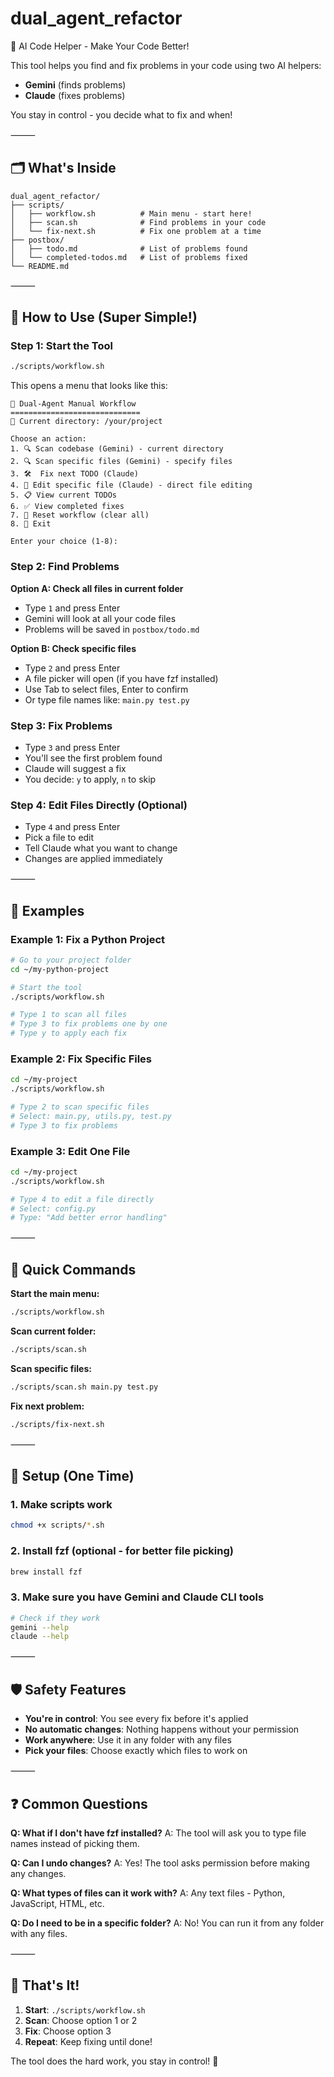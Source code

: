 # dual_agent_refactor

🧠 AI Code Helper - Make Your Code Better!

This tool helps you find and fix problems in your code using two AI helpers:

- **Gemini** (finds problems)
- **Claude** (fixes problems)

You stay in control - you decide what to fix and when!

⸻

## 🗂 What's Inside

```
dual_agent_refactor/
├── scripts/
│   ├── workflow.sh          # Main menu - start here!
│   ├── scan.sh              # Find problems in your code
│   └── fix-next.sh          # Fix one problem at a time
├── postbox/
│   ├── todo.md              # List of problems found
│   └── completed-todos.md   # List of problems fixed
└── README.md
```

⸻

## 🚀 How to Use (Super Simple!)

### Step 1: Start the Tool

```bash
./scripts/workflow.sh
```

This opens a menu that looks like this:

```
🚀 Dual-Agent Manual Workflow
=============================
📍 Current directory: /your/project

Choose an action:
1. 🔍 Scan codebase (Gemini) - current directory
2. 🔍 Scan specific files (Gemini) - specify files
3. 🛠️  Fix next TODO (Claude)
4. 🎯 Edit specific file (Claude) - direct file editing
5. 📋 View current TODOs
6. ✅ View completed fixes
7. 🔄 Reset workflow (clear all)
8. 🚪 Exit

Enter your choice (1-8):
```

### Step 2: Find Problems

**Option A: Check all files in current folder**

- Type `1` and press Enter
- Gemini will look at all your code files
- Problems will be saved in `postbox/todo.md`

**Option B: Check specific files**

- Type `2` and press Enter
- A file picker will open (if you have fzf installed)
- Use Tab to select files, Enter to confirm
- Or type file names like: `main.py test.py`

### Step 3: Fix Problems

- Type `3` and press Enter
- You'll see the first problem found
- Claude will suggest a fix
- You decide: `y` to apply, `n` to skip

### Step 4: Edit Files Directly (Optional)

- Type `4` and press Enter
- Pick a file to edit
- Tell Claude what you want to change
- Changes are applied immediately

⸻

## 📝 Examples

### Example 1: Fix a Python Project

```bash
# Go to your project folder
cd ~/my-python-project

# Start the tool
./scripts/workflow.sh

# Type 1 to scan all files
# Type 3 to fix problems one by one
# Type y to apply each fix
```

### Example 2: Fix Specific Files

```bash
cd ~/my-project
./scripts/workflow.sh

# Type 2 to scan specific files
# Select: main.py, utils.py, test.py
# Type 3 to fix problems
```

### Example 3: Edit One File

```bash
cd ~/my-project
./scripts/workflow.sh

# Type 4 to edit a file directly
# Select: config.py
# Type: "Add better error handling"
```

⸻

## 🎯 Quick Commands

**Start the main menu:**

```bash
./scripts/workflow.sh
```

**Scan current folder:**

```bash
./scripts/scan.sh
```

**Scan specific files:**

```bash
./scripts/scan.sh main.py test.py
```

**Fix next problem:**

```bash
./scripts/fix-next.sh
```

⸻

## 🔧 Setup (One Time)

### 1. Make scripts work

```bash
chmod +x scripts/*.sh
```

### 2. Install fzf (optional - for better file picking)

```bash
brew install fzf
```

### 3. Make sure you have Gemini and Claude CLI tools

```bash
# Check if they work
gemini --help
claude --help
```

⸻

## 🛡️ Safety Features

- **You're in control**: You see every fix before it's applied
- **No automatic changes**: Nothing happens without your permission
- **Work anywhere**: Use it in any folder with any files
- **Pick your files**: Choose exactly which files to work on

⸻

## ❓ Common Questions

**Q: What if I don't have fzf installed?**
A: The tool will ask you to type file names instead of picking them.

**Q: Can I undo changes?**
A: Yes! The tool asks permission before making any changes.

**Q: What types of files can it work with?**
A: Any text files - Python, JavaScript, HTML, etc.

**Q: Do I need to be in a specific folder?**
A: No! You can run it from any folder with any files.

⸻

## 🎉 That's It!

1. **Start**: `./scripts/workflow.sh`
2. **Scan**: Choose option 1 or 2
3. **Fix**: Choose option 3
4. **Repeat**: Keep fixing until done!

The tool does the hard work, you stay in control! 🚀
